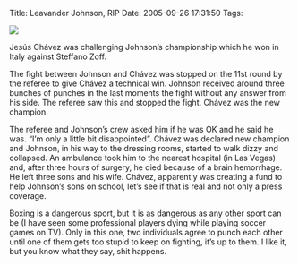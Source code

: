Title: Leavander Johnson, RIP
Date: 2005-09-26 17:31:50
Tags: 

<img mce_real_src="http://espndeportes.espn.go.com/2003/photos2005/0920/a_johnson_leavender_ht.jpg" src="http://espndeportes.espn.go.com/2003/photos2005/0920/a_johnson_leavender_ht.jpg" border="0" hspace="0" vspace="0"/>
<p align="left">Jesús Chávez was challenging Johnson&#8217;s championship which he won in Italy against Steffano Zoff.</p>
<p align="left">The
fight between Johnson and Chávez was stopped on the 11st round by the
referee to give Chávez a technical win. Johnson received around three
bunches of punches in the last moments the fight without any answer
from his side. The referee saw this and stopped the fight. Chávez was
the new champion.</p>
<p align="left">The referee and Johnson&#8217;s crew asked him if he
was OK and he said he was. &#8220;I&#8217;m only a little bit disappointed&#8221;. Chávez
was declared new champion and Johnson, in his way to the dressing
rooms, started to walk dizzy and collapsed. An ambulance took him to
the nearest hospital (in Las Vegas) and, after three hours of surgery,
he died because of a brain hemorrhage. He left three sons and his wife.
Chávez, apparently was creating a fund to help Johnson&#8217;s sons on
school, let&#8217;s see if that is real and not only a press coverage.<br/></p>
<p align="left">Boxing is a dangerous sport, but it is as dangerous as any other
sport can be (I have seen some professional players dying while playing
soccer games on TV). Only in this one, two individuals agree to punch
each other until one of them gets too stupid to keep on fighting, it&#8217;s
up to them. I like it, but you know what they say, shit happens.<br/></p>
<br/><br/>
